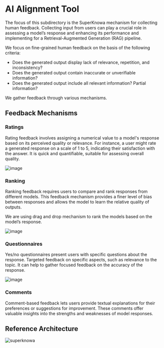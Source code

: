 # AI Alignment Tool


The focus of this subdirectory is the SuperKnowa mechanism for collecting human feedback. Collecting input from users can play a crucial role in assessing a model’s response and enhancing its performance and implementing for a Retrieval-Augmented Generation (RAG) pipeline.

We focus on fine-grained human feedback on the basis of the following criteria:

- Does the generated output display lack of relevance, repetition, and inconsistency?
- Does the generated output contain inaccurate or unverifiable information?
- Does the generated output include all relevant information? Partial information?

We gather feedback through various mechanisms.

## Feedback Mechanisms

### Ratings 

Rating feedback involves assigning a numerical value to a model's response based on its perceived quality or relevance. For instance, a user might rate a generated response on a scale of 1 to 5, indicating their satisfaction with the answer. It is quick and quantifiable, suitable for assessing overall quality.

![image](https://github.com/ibm-ecosystem-engineering/SuperKnowa/assets/111310676/cabbfc7d-74af-4ec0-8dd7-2a6dea3a4984)

### Ranking

Ranking feedback requires users to compare and rank responses from different models. This feedback mechanism provides a finer level of bias between responses and allows the model to learn the relative quality of outputs.

We are using drag and drop mechanism to rank the models based on the model’s response.

![image](https://github.com/ibm-ecosystem-engineering/SuperKnowa/assets/49033907/bbd6caa4-33eb-4a2f-ae8d-074912e49a38)

### Questionnaires

Yes/no questionnaires present users with specific questions about the response. Targeted feedback on specific aspects, such as relevance to the topic. It can help to gather focused feedback on the accuracy of the response.

![image](https://github.com/ibm-ecosystem-engineering/SuperKnowa/assets/49033907/8c7e572e-dd90-48ef-8a5f-6f7d2bcee731)

### Comments

Comment-based feedback lets users provide textual explanations for their preferences or suggestions for improvement. These comments offer valuable insights into the strengths and weaknesses of model responses.

## Reference Architecture

![superknowa](https://github.com/EnterpriseLLM/SuperKnowa/assets/111310676/278bced3-9253-4cf7-9b2f-0690b72a9f0b)





